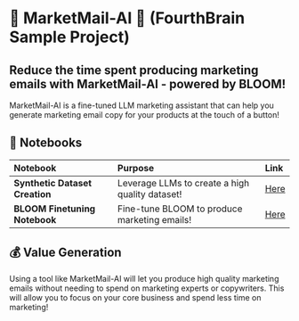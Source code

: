 # 💮 MarketMail-AI 💮 (FourthBrain Sample Project)
## Reduce the time spent producing marketing emails with MarketMail-AI - powered by BLOOM!
MarketMail-AI is a fine-tuned LLM marketing assistant that can help you generate marketing email copy for your products at the touch of a button!

## 📔 Notebooks
| Notebook | Purpose | Link                                                                                           |
| :-------- | :-------- | :------------------------------------------------------------------------------------------------ |
|  **Synthetic Dataset Creation**  | Leverage LLMs to create a high quality dataset! | [Here](https://colab.research.google.com/drive/1nsyT9ssUWUWTc_TQ2rykuVtedA7QobA-?usp=sharing) |
|  **BLOOM Finetuning Notebook**  | Fine-tune BLOOM to produce marketing emails! | [Here](https://colab.research.google.com/drive/1RfUuzG11Q8AaZuJIHLzXCVC087xoDeSd?usp=sharing)   |

## 💰 Value Generation
Using a tool like MarketMail-AI will let you produce high quality marketing emails without needing to spend on marketing experts or copywriters. This will allow you to focus on your core business and spend less time on marketing!
